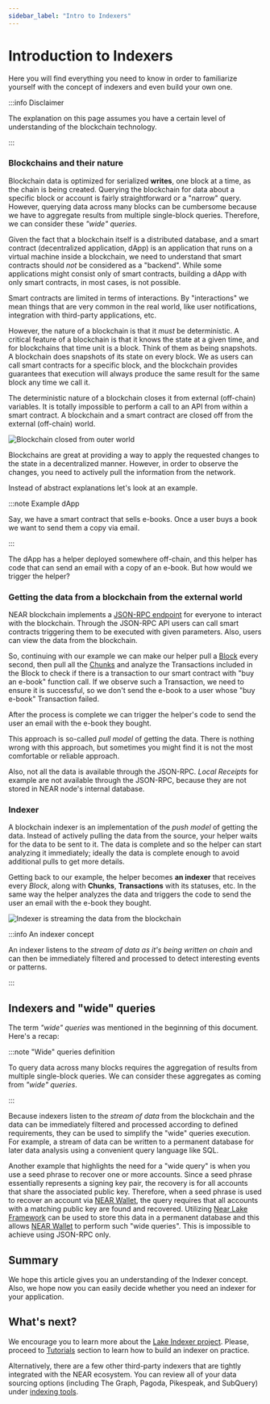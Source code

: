 ```yaml
---
sidebar_label: "Intro to Indexers"
---
```


# Introduction to Indexers

Here you will find everything you need to know in order to familiarize yourself with the concept of indexers and even build your own one.

:::info Disclaimer

The explanation on this page assumes you have a certain level of understanding of the blockchain technology.

:::


### Blockchains and their nature

Blockchain data is optimized for serialized **writes**, one block at a time, as the chain is being created. Querying the blockchain for data about a specific block or account is fairly straightforward or a "narrow" query. However, querying data across many blocks can be cumbersome because we have to aggregate results from multiple single-block queries. Therefore, we can consider these *"wide" queries*.

Given the fact that a blockchain itself is a distributed database, and a smart contract (decentralized application, dApp) is an application that runs on a virtual machine inside a blockchain, we need to understand that smart contracts should *not* be considered as a "backend". While some applications might consist only of smart contracts, building a dApp with only smart contracts, in most cases, is not possible.

Smart contracts are limited in terms of interactions. By "interactions" we mean things that are very common in the real world, like user notifications, integration with third-party applications, etc.

However, the nature of a blockchain is that it *must* be deterministic. A critical feature of a blockchain is that it knows the state at a given time, and for blockchains that time unit is a block. Think of them as being snapshots. A blockchain does snapshots of its state on every block. We as users can call smart contracts for a specific block, and the blockchain provides guarantees that execution will always produce the same result for the same block any time we call it.

The deterministic nature of a blockchain closes it from external (off-chain) variables. It is totally impossible to perform a call to an API from within a smart contract. A blockchain and a smart contract are closed off from the external (off-chain) world.

![Blockchain closed from outer world](/docs/intro/blockchain.png)

Blockchains are great at providing a way to apply the requested changes to the state in a decentralized manner. However, in order to observe the changes, you need to actively pull the information from the network.

Instead of abstract explanations let's look at an example.

:::note Example dApp

Say, we have a smart contract that sells e-books. Once a user buys a book we want to send them a copy via email.

:::


The dApp has a helper deployed somewhere off-chain, and this helper has code that can send an email with a copy of an e-book. But how would we trigger the helper?

### Getting the data from a blockchain from the external world

NEAR blockchain implements a [JSON-RPC endpoint](/api/rpc/introduction) for everyone to interact with the blockchain. Through the JSON-RPC API users can call smart contracts triggering them to be executed with given parameters. Also, users can view the data from the blockchain.

So, continuing with our example we can make our helper pull a [Block](/api/rpc/block-chunk#block-details) every second, then pull all the [Chunks](/api/rpc/block-chunk#chunk-details) and analyze the Transactions included in the Block to check if there is a transaction to our smart contract with "buy an e-book" function call. If we observe such a Transaction, we need to ensure it is successful, so we don't send the e-book to a user whose "buy e-book" Transaction failed.

After the process is complete we can trigger the helper's code to send the user an email with the e-book they bought.

This approach is so-called *pull model* of getting the data. There is nothing wrong with this approach, but sometimes you might find it is not the most comfortable or reliable approach.

Also, not all the data is available through the JSON-RPC. *Local Receipts* for example are not available through the JSON-RPC, because they are not stored in NEAR node's internal database.

### Indexer

A blockchain indexer is an implementation of the *push model* of getting the data. Instead of actively pulling the data from the source, your helper waits for the data to be sent to it. The data is complete and so the helper can start analyzing it immediately; ideally the data is complete enough to avoid additional pulls to get more details.

Getting back to our example, the helper becomes **an indexer** that receives every *Block*, along with **Chunks**, **Transactions** with its statuses, etc. In the same way the helper analyzes the data and triggers the code to send the user an email with the e-book they bought.

![Indexer is streaming the data from the blockchain](/docs/intro/indexer.png)

:::info An indexer concept

An indexer listens to the *stream of data as it's being written on chain* and can then be immediately filtered and processed to detect interesting events or patterns.

:::


## Indexers and "wide" queries

The term *"wide" queries* was mentioned in the beginning of this document. Here's a recap:

:::note "Wide" queries definition

To query data across many blocks requires the aggregation of results from multiple single-block queries. We can consider these aggregates as coming from *"wide" queries*.

:::

Because indexers listen to the *stream of data* from the blockchain and the data can be immediately filtered and processed according to defined requirements, they can be used to simplify the "wide" queries execution. For example, a stream of data can be written to a permanent database for later data analysis using a convenient query language like SQL.

Another example that highlights the need for a "wide query" is when you use a seed phrase to recover one or more accounts. Since a seed phrase essentially represents a signing key pair, the recovery is for all accounts that share the associated public key. Therefore, when a seed phrase is used to recover an account via [NEAR Wallet](https://wallet.near.org), the query requires that all accounts with a matching public key are found and recovered. Utilizing [Near Lake Framework](https://github.com/near/near-lake-framework-rs) can be used to store this data in a permanent database and this allows [NEAR Wallet](https://wallet.near.org) to perform such "wide queries". This is impossible to achieve using JSON-RPC only.

## Summary

We hope this article gives you an understanding of the Indexer concept. Also, we hope now you can easily decide whether you need an indexer for your application.

## What's next?
We encourage you to learn more about the [Lake Indexer project](/data-infrastructure/lake-framework/near-lake). Please, proceed to [Tutorials](/data-infrastructure/lake-framework/near-lake-state-changes-indexer) section to learn how to build an indexer on practice.

Alternatively, there are a few other third-party indexers that are tightly integrated with the NEAR ecosystem. You can review all of your data sourcing options (including The Graph, Pagoda, Pikespeak, and SubQuery) under [indexing tools](/tools/indexing).
